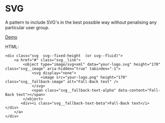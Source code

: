 SVG
===

A pattern to include SVG's in the best possible way without penalising any particular user group.

[Demo](http://lab.gridlight-design.co.uk/svg-fallback/12.html)

HTML:
~~~~~~~~
<div class="svg  svg--fixed-height  (or svg--fluid)">
    <a href="#" class="svg__link">
        <object type="image/svg+xml" data="your-logo.svg" height="170" class="svg__image" aria-hidden="true" tabindex="-1">
            <svg display="none">
                <image src="your-logo.png" height="170" class="svg__fallback-image" alt="Fall-Back text" />
            </svg>
            <span class="svg__fallback-text-alpha" data-content="Fall-Back text"></span>
        </object>
       <div><i class="svg__fallback-text-beta">Fall-Back text</i></div>
    </a>
</div>
~~~~~~~~
